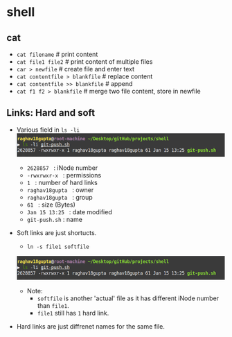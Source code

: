 # shell


## cat

- `cat filename`	# print content
- `cat file1 file2`	# print content of multiple files
- `car > newfile`	# create file and enter text
- `cat contentfile > blankfile`	# replace content
- `cat contentfile >> blankfile` # append
- `cat f1 f2 > blankfile`	# merge two file content, store in newfile

## Links: Hard and soft

- Various field in `ls -li`
	![ls -l](https://raw.githubusercontent.com/raghav18gupta/shell/master/messed-dir/static_files/ls-li.png)

	- `2628857 ` : iNode number
	- `-rwxrwxr-x ` : permissions
	- `1 ` : number of hard links
	- `raghav18gupta ` : owner
	- `raghav18gupta ` : group
	- `61 ` : size (Bytes)
	- `Jan 15 13:25 ` : date modified
	- `git-push.sh` : name

- Soft links are just shortucts.
	- `ln -s file1 softfile`

	![ls -l](https://raw.githubusercontent.com/raghav18gupta/shell/master/messed-dir/static_files/ls-li.png)
	
	- Note: 
		- `softfile` is another 'actual' file as it has different iNode number than `file1`.
		- `file1` still has `1` hard link.
	
- Hard links are just diffrenet names for the same file.